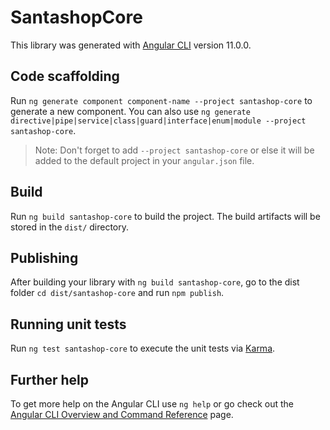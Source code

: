 # SantashopCore

This library was generated with [Angular CLI](https://github.com/angular/angular-cli) version 11.0.0.

## Code scaffolding

Run `ng generate component component-name --project santashop-core` to generate a new component. You can also use `ng generate directive|pipe|service|class|guard|interface|enum|module --project santashop-core`.
> Note: Don't forget to add `--project santashop-core` or else it will be added to the default project in your `angular.json` file. 

## Build

Run `ng build santashop-core` to build the project. The build artifacts will be stored in the `dist/` directory.

## Publishing

After building your library with `ng build santashop-core`, go to the dist folder `cd dist/santashop-core` and run `npm publish`.

## Running unit tests

Run `ng test santashop-core` to execute the unit tests via [Karma](https://karma-runner.github.io).

## Further help

To get more help on the Angular CLI use `ng help` or go check out the [Angular CLI Overview and Command Reference](https://angular.io/cli) page.
